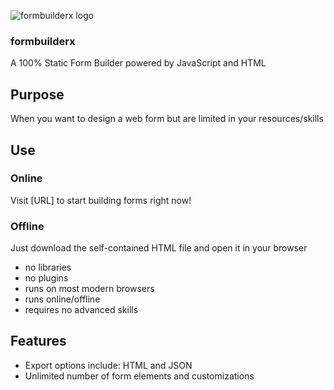 ![formbuilderx logo](formbuilderx_logo.png)

### formbuilderx
A 100% Static Form Builder powered by JavaScript and HTML

## Purpose
When you want to design a web form but are limited in your resources/skills

## Use

### Online
Visit [URL] to start building forms right now!

### Offline
Just download the self-contained HTML file and open it in your browser
* no libraries
* no plugins
* runs on most modern browsers
* runs online/offline
* requires no advanced skills

## Features
* Export options include: HTML and JSON
* Unlimited number of form elements and customizations

